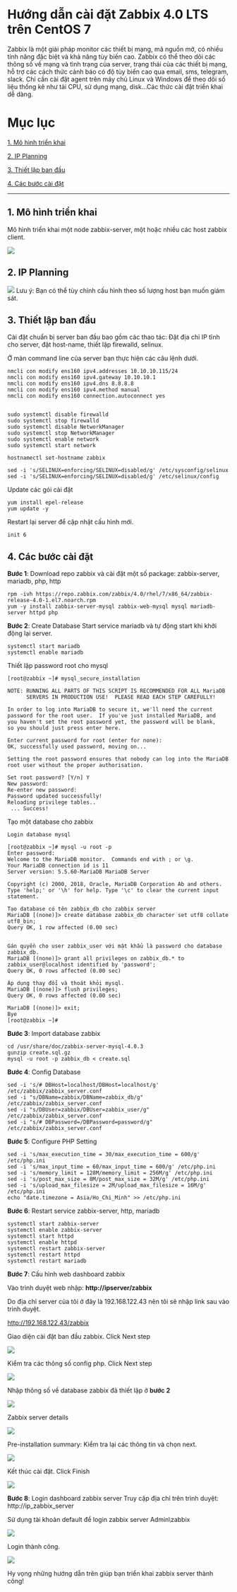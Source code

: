 # Hướng dẫn cài đặt Zabbix 4.0 LTS trên CentOS 7

Zabbix là một giải pháp monitor các thiết bị mạng, mã nguồn mở, có nhiều tính năng đặc biệt và khả năng tùy biến cao. Zabbix có thể theo dõi các thông số về mạng và tình trạng của server, trạng thái của các thiết bị mạng, hỗ trợ các cách thức cảnh báo có độ tùy biến cao qua email, sms, telegram, slack. Chỉ cần cài đặt agent trên máy chủ Linux và Windows để theo dõi số liệu thống kê như tải CPU, sử dụng mạng, disk…Các thức cài đặt triển khai dễ dàng. 

# Mục lục
[1. Mô hình triển khai](#1)

[2. IP Planning](#2)

[3. Thiết lập ban đầu](#3)

[4. Các bước cài đặt](#4)

---

<a name="1"></a>
## 1. Mô hình triển khai
Mô hình triển khai một node zabbix-server, một hoặc nhiều các host zabbix client.

![](../zabimg/mohinh.png)

<a name="2"></a>
## 2. IP Planning

![](../zabimg/planning1.png)
Lưu ý: Bạn có thể tùy chỉnh cấu hình theo số lượng host bạn muốn giám sát.

<a name="3"></a>
## 3. Thiết lập ban đầu

Cài đặt chuẩn bị server ban đầu bao gồm các thao tác: Đặt địa chỉ IP tĩnh cho server, đặt host-name, thiết lập firewalld, selinux.

Ở màn command line của server bạn thực hiện các câu lệnh dưới.

```
nmcli con modify ens160 ipv4.addresses 10.10.10.115/24
nmcli con modify ens160 ipv4.gateway 10.10.10.1
nmcli con modify ens160 ipv4.dns 8.8.8.8
nmcli con modify ens160 ipv4.method manual
nmcli con modify ens160 connection.autoconnect yes


sudo systemctl disable firewalld
sudo systemctl stop firewalld
sudo systemctl disable NetworkManager
sudo systemctl stop NetworkManager
sudo systemctl enable network
sudo systemctl start network

hostnamectl set-hostname zabbix

sed -i 's/SELINUX=enforcing/SELINUX=disabled/g' /etc/sysconfig/selinux
sed -i 's/SELINUX=enforcing/SELINUX=disabled/g' /etc/selinux/config
```

Update các gói cài đặt

```
yum install epel-release
yum update -y
```

Restart lại server để cập nhật cấu hình mới.
```
init 6
```


<a name="4"></a>

## 4. Các bước cài đặt

**Bước 1**: Download repo zabbix và cài đặt một số package: zabbix-server, mariadb, php, http
```
rpm -ivh https://repo.zabbix.com/zabbix/4.0/rhel/7/x86_64/zabbix-release-4.0-1.el7.noarch.rpm
yum -y install zabbix-server-mysql zabbix-web-mysql mysql mariadb-server httpd php
```
**Bước 2**: Create Database
Start service mariadb và tự động start khi khởi động lại server.
```
systemctl start mariadb
systemctl enable mariadb
```
Thiết lập password root cho mysql
```
[root@zabbix ~]# mysql_secure_installation

NOTE: RUNNING ALL PARTS OF THIS SCRIPT IS RECOMMENDED FOR ALL MariaDB
      SERVERS IN PRODUCTION USE!  PLEASE READ EACH STEP CAREFULLY!

In order to log into MariaDB to secure it, we'll need the current
password for the root user.  If you've just installed MariaDB, and
you haven't set the root password yet, the password will be blank,
so you should just press enter here.

Enter current password for root (enter for none):
OK, successfully used password, moving on...

Setting the root password ensures that nobody can log into the MariaDB
root user without the proper authorisation.

Set root password? [Y/n] Y
New password:
Re-enter new password:
Password updated successfully!
Reloading privilege tables..
 ... Success!
```

Tạo một database cho zabbix
```
Login database mysql

[root@zabbix ~]# mysql -u root -p
Enter password:
Welcome to the MariaDB monitor.  Commands end with ; or \g.
Your MariaDB connection id is 11
Server version: 5.5.60-MariaDB MariaDB Server

Copyright (c) 2000, 2018, Oracle, MariaDB Corporation Ab and others.
Type 'help;' or '\h' for help. Type '\c' to clear the current input statement.

Tạo database có tên zabbix_db cho zabbix server
MariaDB [(none)]> create database zabbix_db character set utf8 collate utf8_bin;
Query OK, 1 row affected (0.00 sec)


Gán quyền cho user zabbix_user với mật khẩu là password cho database zabbix_db.
MariaDB [(none)]> grant all privileges on zabbix_db.* to zabbix_user@localhost identified by 'password';
Query OK, 0 rows affected (0.00 sec)

Áp dụng thay đổi và thoát khỏi mysql.
MariaDB [(none)]> flush privileges;
Query OK, 0 rows affected (0.00 sec)

MariaDB [(none)]> exit;
Bye
[root@zabbix ~]#
```

**Bước 3**: Import database zabbix
```
cd /usr/share/doc/zabbix-server-mysql-4.0.3
gunzip create.sql.gz
mysql -u root -p zabbix_db < create.sql
```
**Bước 4**: Config Database
```
sed -i 's/# DBHost=localhost/DBHost=localhost/g' /etc/zabbix/zabbix_server.conf
sed -i "s/DBName=zabbix/DBName=zabbix_db/g" /etc/zabbix/zabbix_server.conf
sed -i "s/DBUser=zabbix/DBUser=zabbix_user/g" /etc/zabbix/zabbix_server.conf
sed -i "s/# DBPassword=/DBPassword=password/g" /etc/zabbix/zabbix_server.conf
```
**Bước 5**: Configure PHP Setting
```
sed -i 's/max_execution_time = 30/max_execution_time = 600/g' /etc/php.ini
sed -i 's/max_input_time = 60/max_input_time = 600/g' /etc/php.ini
sed -i 's/memory_limit = 128M/memory_limit = 256M/g' /etc/php.ini
sed -i 's/post_max_size = 8M/post_max_size = 32M/g' /etc/php.ini
sed -i 's/upload_max_filesize = 2M/upload_max_filesize = 16M/g' /etc/php.ini
echo "date.timezone = Asia/Ho_Chi_Minh" >> /etc/php.ini
```
**Bước 6**: Restart service zabbix-server, http, mariadb
```
systemctl start zabbix-server
systemctl enable zabbix-server
systemctl start httpd
systemctl enable httpd
systemctl restart zabbix-server
systemctl restart httpd
systemctl restart mariadb
```

**Bước 7**: Cấu hình web dashboard zabbix

Vào trình duyệt web nhập: **http://ipserver/zabbix**

Do địa chỉ server của tôi ở đây là 192.168.122.43 nên tôi sẽ nhập link sau vào trình duyệt.

http://192.168.122.43/zabbix

Giao diện cài đặt ban đầu zabbix. Click Next step

![](../zabimg/setup-1.png)

Kiểm tra các thông số config php. Click Next step

![](../zabimg/setup-2.png)

Nhập thông số về database zabbix đã thiết lập ở **bước 2**

![](../zabimg/setup-3.png)

Zabbix server details

![](../zabimg/setup-4.png)

Pre-installation summary: Kiểm tra lại các thông tin và chọn next.

![](../zabimg/setup-5.png)

Kết thúc cài đặt. Click Finish


![](../zabimg/setup-6.png)

**Bước 8**: Login dashboard zabbix server
Truy cập địa chỉ trên trình duyệt: http://ip_zabbix_server

Sử dụng tài khoản default để login zabbix server Admin\zabbix

![](../zabimg/login.png)

Login thành công.

![](../zabimg/addhost.png)

Hy vọng những hướng dẫn trên giúp bạn triển khai zabbix server thành công!

